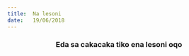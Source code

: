 ```yaml
---
title:  Na lesoni
date:   19/06/2018
---
```


### <center>Eda sa cakacaka tiko ena lesoni oqo</center>